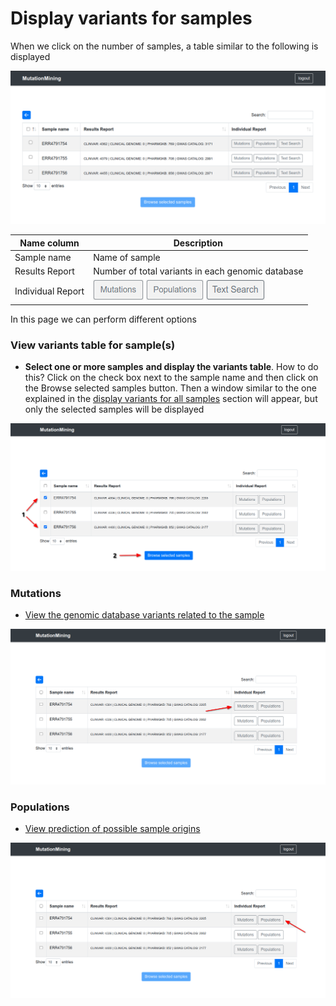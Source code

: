 # Display variants for samples

When we click on the number of samples, a table similar to the following is displayed

![](../../../.gitbook/assets/samples-table.png)

| Name column       | Description                                                                                                                               |
| ----------------- | ----------------------------------------------------------------------------------------------------------------------------------------- |
| Sample name       | Name of sample                                                                                                                            |
| Results Report    | Number of total variants in each genomic database                                                                                         |
| Individual Report | [![](../../../.gitbook/assets/button-mutations.png)](./#mutations) [![](../../../.gitbook/assets/button-populations.png)](./#populations) [![](../../../.gitbook/assets/button-text-search.png)](../text-search) |

In this page we can perform different options

### View variants table for sample(s)

* **Select one or more samples** **and display the variants table**. How to do this? Click on the check box next to the sample name and then click on the Browse selected samples button. Then a window similar to the one explained in the [display variants for all samples](../../page-1.md) section will appear, but only the selected samples will be displayed

![](../../../.gitbook/assets/samples-table-browse.png)

### Mutations

* [View the genomic database variants related to the sample](mutations.md)

![](../../../.gitbook/assets/samples-table-mutations.png)

### Populations

* [View prediction of possible sample origins](populations.md)

![](../../../.gitbook/assets/samples-table-populations.png)
